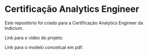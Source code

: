 # Certificação Analytics Engineer

Este repositório foi criado para a Certificação Analytics Engineer da Indicium.

Link para o vídeo do projeto:

Link para o modelo conceitual em pdf:


